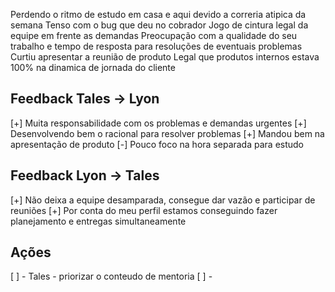 Perdendo o ritmo de estudo em casa e aqui devido a correria atipica da semana
Tenso com o bug que deu no cobrador
Jogo de cintura legal da equipe em frente as demandas
Preocupação com a qualidade do seu trabalho e tempo de resposta para resoluções de eventuais problemas
Curtiu apresentar a reunião de produto
Legal que produtos internos estava 100% na dinamica de jornada do cliente

## Feedback Tales -> Lyon
[+] Muita responsabilidade com os problemas e demandas urgentes
[+] Desenvolvendo bem o racional para resolver problemas
[+] Mandou bem na apresentação de produto
[-] Pouco foco na hora separada para estudo

## Feedback Lyon -> Tales
[+] Não deixa a equipe desamparada, consegue dar vazão e participar de reuniões
[+] Por conta do meu perfil estamos conseguindo fazer planejamento e entregas simultaneamente

## Ações
[ ] - Tales - priorizar o conteudo de mentoria
[ ] -

